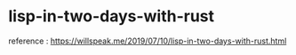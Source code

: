 # lisp-in-two-days-with-rust

reference : https://willspeak.me/2019/07/10/lisp-in-two-days-with-rust.html
